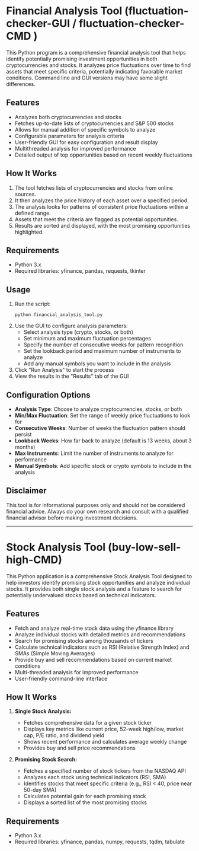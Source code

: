# Financial Analysis Tool (fluctuation-checker-GUI / fluctuation-checker-CMD )

This Python program is a comprehensive financial analysis tool that helps identify potentially promising investment opportunities in both cryptocurrencies and stocks. It analyzes price fluctuations over time to find assets that meet specific criteria, potentially indicating favorable market conditions. Command line and GUI versions may have some slight differences.

## Features

- Analyzes both cryptocurrencies and stocks
- Fetches up-to-date lists of cryptocurrencies and S&P 500 stocks
- Allows for manual addition of specific symbols to analyze
- Configurable parameters for analysis criteria
- User-friendly GUI for easy configuration and result display
- Multithreaded analysis for improved performance
- Detailed output of top opportunities based on recent weekly fluctuations

## How It Works

1. The tool fetches lists of cryptocurrencies and stocks from online sources.
2. It then analyzes the price history of each asset over a specified period.
3. The analysis looks for patterns of consistent price fluctuations within a defined range.
4. Assets that meet the criteria are flagged as potential opportunities.
5. Results are sorted and displayed, with the most promising opportunities highlighted.

## Requirements

- Python 3.x
- Required libraries: yfinance, pandas, requests, tkinter


## Usage

1. Run the script:
   ```
   python financial_analysis_tool.py
   ```
2. Use the GUI to configure analysis parameters:
   - Select analysis type (crypto, stocks, or both)
   - Set minimum and maximum fluctuation percentages
   - Specify the number of consecutive weeks for pattern recognition
   - Set the lookback period and maximum number of instruments to analyze
   - Add any manual symbols you want to include in the analysis
3. Click "Run Analysis" to start the process
4. View the results in the "Results" tab of the GUI

## Configuration Options

- **Analysis Type**: Choose to analyze cryptocurrencies, stocks, or both
- **Min/Max Fluctuation**: Set the range of weekly price fluctuations to look for
- **Consecutive Weeks**: Number of weeks the fluctuation pattern should persist
- **Lookback Weeks**: How far back to analyze (default is 13 weeks, about 3 months)
- **Max Instruments**: Limit the number of instruments to analyze for performance
- **Manual Symbols**: Add specific stock or crypto symbols to include in the analysis

## Disclaimer

This tool is for informational purposes only and should not be considered financial advice. Always do your own research and consult with a qualified financial advisor before making investment decisions.

<hr>

# Stock Analysis Tool (buy-low-sell-high-CMD)

This Python application is a comprehensive Stock Analysis Tool designed to help investors identify promising stock opportunities and analyze individual stocks. It provides both single stock analysis and a feature to search for potentially undervalued stocks based on technical indicators.

## Features

- Fetch and analyze real-time stock data using the yfinance library
- Analyze individual stocks with detailed metrics and recommendations
- Search for promising stocks among thousands of tickers
- Calculate technical indicators such as RSI (Relative Strength Index) and SMAs (Simple Moving Averages)
- Provide buy and sell recommendations based on current market conditions
- Multi-threaded analysis for improved performance
- User-friendly command-line interface

## How It Works

1. **Single Stock Analysis:**
   - Fetches comprehensive data for a given stock ticker
   - Displays key metrics like current price, 52-week high/low, market cap, P/E ratio, and dividend yield
   - Shows recent performance and calculates average weekly change
   - Provides buy and sell price recommendations

2. **Promising Stock Search:**
   - Fetches a specified number of stock tickers from the NASDAQ API
   - Analyzes each stock using technical indicators (RSI, SMA)
   - Identifies stocks that meet specific criteria (e.g., RSI < 40, price near 50-day SMA)
   - Calculates potential gain for each promising stock
   - Displays a sorted list of the most promising stocks

## Requirements

- Python 3.x
- Required libraries: yfinance, pandas, numpy, requests, tqdm, tabulate